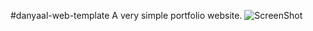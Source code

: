 #danyaal-web-template
A very simple portfolio website.
![ScreenShot](http://i.imgur.com/c6F9K7p.png)
